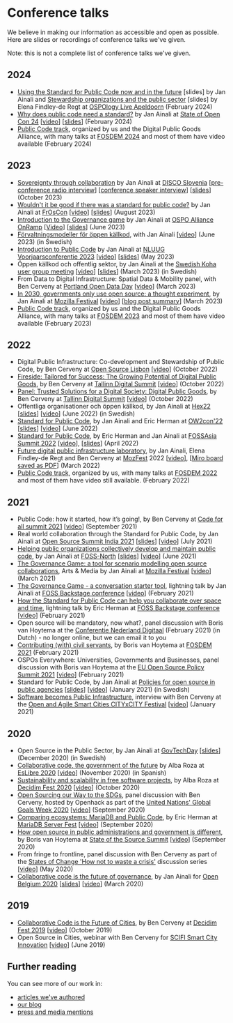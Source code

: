 # Conference talks

We believe in making our information as accessible and open as possible.
Here are slides or recordings of conference talks we've given.

Note: this is not a complete list of conference talks we've given.

## 2024

- [Using the Standard for Public Code now and in the future](https://files.publiccode.net/nextcloud/index.php/s/OSPOlogy2024) [slides] by Jan Ainali and [Stewardship organizations and the public sector](https://files.publiccode.net/nextcloud/index.php/s/GNan9NH3m68SyQ7) [slides] by Elena Findley-de Regt at [OSPOlogy Live Apeldoorn](https://community.linuxfoundation.org/events/details/lfhq-ospology-european-chapter-presents-ospologylive-apeldoorn/) (February 2024)
- [Why does public code need a standard?](https://stateofopencon2024.sched.com/event/1Xl3o) by Jan Ainali at [State of Open Con 24](https://stateofopencon.com/) [[video](https://www.youtube.com/watch?v=8YELQ4-QXPc)] [[slides](https://files.publiccode.net/nextcloud/index.php/s/stateofopencon24)] (February 2024)
- [Public Code track](https://fosdem.org/2024/schedule/track/public-code-and-digital-public-goods/), organized by us and the Digital Public Goods Alliance, with many talks at [FOSDEM 2024](https://fosdem.org/2024/) and most of them have video available (February 2024)

## 2023

- [Sovereignty through collaboration](https://disco.si/programme/day-2/#knowledge-exchange) by Jan Ainali at [DISCO Slovenia](https://disco.si/) [[pre-conference radio interview](https://radiostudent.si/politika/apr-intervju/jan-ainali)] [[conference speaker interview](https://disco.si/speaker-interview-jan-ainali/)] [[slides](https://files.publiccode.net/nextcloud/index.php/s/DISCOSlovenia)] (October 2023)
- [Wouldn't it be good if there was a standard for public code?](https://programm.froscon.org/2023/events/2960.html) by Jan Ainali at [FrOsCon](https://froscon.org) [[video](https://media.ccc.de/v/froscon2023-2960-wouldn_t_it_be_good_if_there_was_a_standard_for_public_code)] [[slides](https://files.publiccode.net/nextcloud/index.php/s/froscon2023)] (August 2023)
- [Introduction to the Governance game](https://ospo-alliance.org/onramp/past_meetings/) by Jan Ainali at [OSPO Alliance OnRamp](https://ospo-alliance.org/onramp/) [[Video](https://bbb.opencloud.lu/playback/video/e1d2665ed6d4ad3a07f23e5a3638fe49dc3a95b8-1686902873481)] [[slides](https://files.publiccode.net/nextcloud/index.php/s/govgameintro)] (June 2023)
- [Förvaltningsmodeller för öppen källkod](https://www.goto10.se/event/forvaltningsmodeller-for-oppen-kallkod/), with Jan Ainali [[video](https://files.publiccode.net/nextcloud/index.php/s/LYbaAXiKYiDb7WZ)] (June 2023) (in Swedish)
- [Introduction to Public Code](https://nluug.nl/activiteiten/events/vj23/abstracts/ab18.html) by Jan Ainali at [NLUUG Voorjaarsconferentie 2023](https://nluug.nl/activiteiten/events/vj23/index.html) [[video](https://www.youtube.com/watch?v=OqPsOfR_9lw)] [[slides](https://files.publiccode.net/nextcloud/index.php/s/kpLGWQQWGy4KebC)] (May 2023)
- Öppen källkod och offentlig sektor, by Jan Ainali at the [Swedish Koha user group meeting](https://koha.se/koha-i-sverige/inbjudan-till-svenska-kohanatverkets-tionde-anvandarmote-28-mars-30-mars-2023-i-vasteras-med-biblioteken-i-vastmanland/) [[video](https://www.youtube.com/watch?v=ZFiTuhtts3M)] [[slides](https://files.publiccode.net/nextcloud/index.php/s/WxHyjf6QTEpCPDF)] (March 2023) (in Swedish)
- From Data to Digital Infrastructure: Spatial Data & Mobility panel, with Ben Cerveny at [Portland Open Data Day](https://www.smartcitypdx.com/events/2023/3/24/portland-open-data-day-2023-disco-tech) [[video](https://www.youtube.com/watch?v=CItKadgLuHE)] (March 2023)
- [In 2030, governments only use open source: a thought experiment](https://schedule.mozillafestival.org/session/BRR3GV-1), by Jan Ainali at [Mozilla Festival](https://www.mozillafestival.org/en/) [[video](https://mozilla.hosted.panopto.com/Panopto/Pages/Viewer.aspx?id=2aa27874-324f-490c-ba96-afcf00ebbb2b&start=0)] [[blog post summary](https://blog.publiccode.net/news/2023/03/27/exploring-a-world-of-open-source.html)] (March 2023)
- [Public Code track](https://fosdem.org/2023/schedule/track/public_code_and_digital_public_goods/), organized by us and the Digital Public Goods Alliance, with many talks at [FOSDEM 2023](https://fosdem.org/2023/) and most of them have video available (February 2023)

## 2022

- Digital Public Infrastructure: Co-development and Stewardship of Public Code, by Ben Cerveny at [Open Source Lisbon](https://opensourcelisbon.syone.com/) [[video](https://www.youtube.com/watch?v=vrYhLVn4Ac0)] (October 2022)
- [Fireside: Tailored for Success: The Growing Potential of Digital Public Goods](https://www.digitalsummit.ee/programme/fireside-tailored-for-success-the-growing-potential-of-digital-public-goods), by Ben Cerveny at [Tallinn Digital Summit](ttps://www.digitalsummit.ee) [[video](https://youtu.be/mptmCfPWG6k?t=21011)] (October 2022)
- [Panel: Trusted Solutions for a Digital Society: Digital Public Goods](https://www.digitalsummit.ee/programme/panel-trusted-solutions-for-a-digital-society-digital-public-goods), by Ben Cerveny at [Tallinn Digital Summit](ttps://www.digitalsummit.ee) [[video](https://youtu.be/mptmCfPWG6k?t=23203)] (October 2022)
- Offentliga organisationer och öppen källkod, by Jan Ainali at [Hex22](https://hex22.notion.site/Hex22-100-000-timmars-hackande-f-r-den-omt-nksamma-staden-b7b3d8eec4c548a0a0398f1f41ab8c70) [[slides](https://files.publiccode.net/nextcloud/index.php/s/GiTn69znWmQyD6r)] [[video](https://files.publiccode.net/nextcloud/index.php/s/jsSWp3c4TySCJ3x)] (June 2022) (in Swedish)
- [Standard for Public Code](https://www.ow2con.org/view/2022/Abstract_Community_Day#08061125), by Jan Ainali and Eric Herman at [OW2con'22](https://www.ow2con.org/view/2022/) [[slides](https://files.publiccode.net/nextcloud/index.php/s/HM47a44LwGGgQJY)] [[video](https://youtu.be/u0s2pzF9BFI?t=5337)] (June 2022)
- [Standard for Public Code](https://eventyay.com/e/6b901f56/session/7645), by Eric Herman and Jan Ainali at [FOSSAsia Summit 2022](https://eventyay.com/e/6b901f56) [[video](https://www.youtube.com/watch?v=-U-sgeT_TOQ)], [[slides](https://files.publiccode.net/nextcloud/index.php/s/4Wn2wCbRbXwHdMH)] (April 2022)
- [Future digital public infrastructure laboratory](https://schedule.mozillafestival.org/session/8L9VED-1), by Jan Ainali, Elena Findley-de Regt and Ben Cerveny at [MozFest](https://www.mozillafestival.org/) 2022 [[video](https://files.publiccode.net/nextcloud/index.php/s/sZSL2HRm7755JpG)], [[Miro board saved as PDF](https://files.publiccode.net/nextcloud/index.php/s/DyEYzX3cRQCzjCz)] (March 2022)
- [Public Code track](https://fosdem.org/2022/schedule/track/public_code/), organized by us, with many talks at [FOSDEM 2022](https://fosdem.org/2022/) and most of them have video still available. (February 2022)

## 2021

- Public Code: how it started, how it’s going!, by Ben Cerveny at [Code for all summit 2021](https://codeforall.org/summit-2021/) [[video](https://www.youtube.com/watch?v=u5My3x225qc)] (September 2021)
- Real world collaboration through the Standard for Public Code, by Jan Ainali at [Open Source Summit India 2021](https://web.archive.org/web/20210630211728/https://oss2021.saintgits.org/) [[slides](https://files.publiccode.net/nextcloud/index.php/s/PkPJXwieN4kbKzL)] [[video](https://www.youtube.com/watch?v=gseddZ5IQ4M&t=14338)] (July 2021)
- [Helping public organizations collectively develop and maintain public code](https://foss-north.se/2021/speakers-and-talks.html#jainali), by Jan Ainali at [FOSS-North](https://foss-north.se/2021/index.html) [[slides](https://files.publiccode.net/nextcloud/index.php/s/6dsfQHsoYR9W7DS)] [[video](https://conf.tube/videos/watch/bab4d723-7919-48cf-83e3-044dd0155b6d)] (June 2021)
- [The Governance Game: a tool for scenario modelling open source collaborations](https://schedule.mozillafestival.org/session/ZXSPX3-1), Arts & Media by Jan Ainali at [Mozilla Festival](https://schedule.mozillafestival.org/session/ZXSPX3-1) [[video](https://www.youtube.com/watch?v=Dt0WFla4eeM)] (March 2021)
- [The Governance Game - a conversation starter tool](https://archive.foss-backstage.de/session/governance-game-conversation-starter-tool.html), lightning talk by Jan Ainali at [FOSS Backstage conference](https://foss-backstage.de/) [[video](https://www.youtube.com/watch?v=-iAusIEx-_c)] (February 2021)
- [How the Standard for Public Code can help you collaborate over space and time](https://archive.foss-backstage.de/session/how-standard-public-code-can-help-you-collaborate-over-time-and-space.html), lightning talk by Eric Herman at [FOSS Backstage conference](https://foss-backstage.de/) [[video](https://www.youtube.com/watch?v=SKl3BX9kAbY)] (February 2021)
- Open source will be mandatory, now what?, panel discussion with Boris van Hoytema at the [Conferentie Nederland Digitaal](https://www.nederlanddigitaal.nl/conferentie-nederland-digitaal) (February 2021) (in Dutch) - no longer online, but we can email it to you
- [Contributing (with) civil servants](https://fosdem.org/2021/schedule/event/community_devroom_contributing_with_civil_servants/), by Boris van Hoytema at [FOSDEM 2021](https://video.fosdem.org/2021/D.community/community_devroom_contributing_with_civil_servants.webm) (February 2021)
- OSPOs Everywhere: Universities, Governments and Businesses, panel discussion with Boris van Hoytema at the [EU Open Source Policy Summit 2021](https://openforumeurope.org/event/policy-summit-2021/) [[video](https://youtu.be/nRohU4LxO-E)] (February 2021)
- Standard for Public Code, by Jan Ainali at [Policies for open source in public agencies](https://www.goto10.se/event/policy-for-oppen-programvara-hos-myndigheter-varfor-och-hur-ar-de-formulerade/) [[slides](https://hackmd.io/@Ainali/ryFCCIgCw#/)] [[video](https://youtu.be/oxCtmQrKAls?t=3259)] (January 2021) (in Swedish)
- [Software becomes Public Infrastructure](https://www.citybycity.com/session/software-becomes-public-infrastructure), interview with Ben Cerveny at the [Open and Agile Smart Cities CITYxCITY Festival](https://www.citybycity.com) [[video](https://www.youtube.com/watch?v=WhOb1YqasSc)] (January 2021)

## 2020

- Open Source in the Public Sector, by Jan Ainali at [GovTechDay](https://web.archive.org/web/20201021073851/https://www.govtechday.se/program) [[slides](https://hackmd.io/@Ainali/H1EQUI99D#/)] (December 2020) (in Swedish)
- [Collaborative code, the government of the future](https://propuestas.eslib.re/2020/charlas/codigo-colaborativo-gobierno-futuro) by Alba Roza at [EsLibre 2020](https://eslib.re/2020/) [[video](https://youtu.be/iBi551I2E2c)] (November 2020) (in Spanish)
- [Sustainability and scalability in free software projects](https://meta.decidim.org/conferences/decidimfest2020/f/1390/meetings/1444), by Alba Roza at [Decidim Fest 2020](https://meta.decidim.org/conferences/decidimfest2020) [[video](https://youtu.be/v4rXEjJlm8Q)] (October 2020)
- [Open Sourcing our Way to the SDGs](https://www.openhack.io/events/2020/9/21/open-sourcing-our-way-to-the-sdgs), panel discussion with Ben Cerveny, hosted by Openhack as part of the [United Nations' Global Goals Week 2020](https://www.globalgoals.org/news/global-goals-week) [[video](https://youtu.be/FkeQzL5q5t4)] (September 2020)
- [Comparing ecosystems: MariaDB and Public Code](https://mariadb.org/fest2020/ecosystems/), by Eric Herman at [MariaDB Server Fest](https://mariadb.org/fest2020/) [[video](https://youtu.be/m_H4KZmAVtY)] (September 2020)
- [How open source in public administrations and government is different](https://eventyay.com/e/8fa7fd14/session/6276), by Boris van Hoytema at [State of the Source Summit](https://web.archive.org/web/20230207061906/https://opensource.org/StateOfTheSource) [[video](https://youtu.be/R7B2809l6EU)] (September 2020)
- From fringe to frontline, panel discussion with Ben Cerveny as part of the [States of Change 'How not to waste a crisis'](https://states-of-change.org/stories/how-not-to-waste-a-crisis) discussion series [[video](https://youtu.be/HcUOeuS7TlA)] (May 2020)
- [Collaborative code is the future of governance](https://2020.openbelgium.be/session/collaborative-code-future-governance), by Jan Ainali for [Open Belgium 2020](https://2020.openbelgium.be/) [[slides](https://docs.google.com/presentation/d/12WHEjs4M7Tswo2cL8kxVKC4e1WIi3nAI2ZSCQ-PG2j0/edit)] [[video](https://youtu.be/2nMv2yqyGVI)] (March 2020)

## 2019

- [Collaborative Code is the Future of Cities](https://meta.decidim.org/conferences/decidimfest19/f/1035/meetings/1303), by Ben Cerveny at [Decidim Fest 2019](https://meta.decidim.org/conferences/decidimfest19?locale=en) [[video](https://youtu.be/cnJtnZ9Cx1o)] (October 2019)
- Open Source in Cities, webinar with Ben Cerveny for [SCIFI Smart City Innovation](https://web.archive.org/web/20230127153902/https://smartcityinnovation.eu/) [[video](https://youtu.be/JYZCG9INAhs)] (June 2019)

## Further reading

You can see more of our work in:

- [articles we've authored](articles.md)
- [our blog](https://blog.publiccode.net/)
- [press and media mentions](https://about.publiccode.net/activities/value-and-impact/all-press.html)
